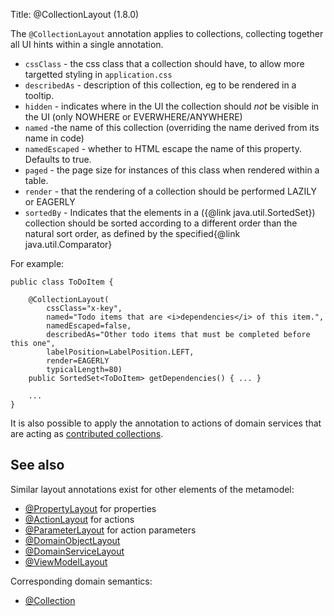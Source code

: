 Title: @CollectionLayout (1.8.0)

The `@CollectionLayout` annotation applies to collections, collecting together all UI hints within a single
annotation.

* `cssClass` - the css class that a collection should have, to allow more targetted styling in `application.css`
* `describedAs` - description of this collection, eg to be rendered in a tooltip.
* `hidden` - indicates where in the UI the collection should *not* be visible in the UI (only NOWHERE or EVERWHERE/ANYWHERE)
* `named` -the name of this collection (overriding the name derived from its name in code)
* `namedEscaped` - whether to HTML escape the name of this property.  Defaults to true.
* `paged` - the page size for instances of this class when rendered within a table.
* `render` - that the rendering of a collection should be performed LAZILY or EAGERLY
* `sortedBy` - Indicates that the elements in a ({@link java.util.SortedSet}) collection should be sorted according to a different order than the natural sort order, as defined by the specified{@link java.util.Comparator}

For example:

    public class ToDoItem {

        @CollectionLayout(
            cssClass="x-key",
            named="Todo items that are <i>dependencies</i> of this item.",
            namedEscaped=false,
            describedAs="Other todo items that must be completed before this one",
            labelPosition=LabelPosition.LEFT,
            render=EAGERLY
            typicalLength=80)
        public SortedSet<ToDoItem> getDependencies() { ... }

        ...
    }

It is also possible to apply the annotation to actions of domain services that are acting as [contributed collections](../../more-advanced-topics/how-to-01-062-How-to-decouple-dependencies-using-contributions.html).

## See also

Similar layout annotations exist for other elements of the metamodel:

* [@PropertyLayout](./PropertyLayout.html) for properties
* [@ActionLayout](./ActionLayout.html) for actions
* [@ParameterLayout](./ParameterLayout.html) for action parameters
* [@DomainObjectLayout](./DomainObjectLayout.html)
* [@DomainServiceLayout](./DomainServiceLayout.html)
* [@ViewModelLayout](./ViewModelLayout.html)

Corresponding domain semantics:

* [@Collection](./Collection.html)

